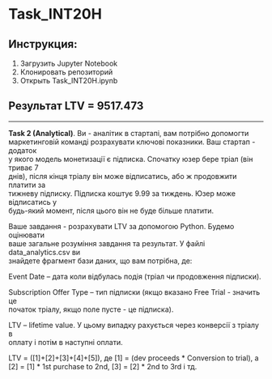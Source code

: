 # Task_INT20H

## Инструкция:

1. Загрузить Jupyter Notebook 
1. Клонировать репозиторий 
1. Открыть Task_INT20H.ipynb

## Результат LTV = 9517.473

----

**Task 2 (Analytical)**. Ви - аналітик в стартапі, вам потрібно допомогти <br>
маркетинговій команді розрахувати ключові показники. Ваш стартап - додаток<br>
у якого модель монетизації є підписка. Спочатку юзер бере тріал (він триває 7<br>
днів), після кінця тріалу він може відписатись, або ж продовжити платити за<br>
тижневу підписку. Підписка коштує 9.99 за тиждень. Юзер може відписатись у<br>
будь-який момент, після цього він не буде більше платити.<br>

Ваше завдання - розрахувати LTV за допомогою Python. Будемо оцінювати<br>
ваше загальне розуміння завдання та результат. У файлі data_analytics.csv ви<br>
знайдете фрагмент бази даних, що вам потрібна, де:<br>

Event Date – дата коли відбулась подія (тріал чи продовження підписки).<br>

Subscription Offer Type – тип підписки (якщо вказано Free Trial - значить це<br>
початок тріалу, якщо поле пусте - це підписка).<br>

LTV – lifetime value. У цьому випадку рахується через конверсії з тріалу в<br>
оплату і потім в наступні оплати. <br>

LTV = ([1]+[2]+[3]+[4]+[5]), де [1] = (dev proceeds * Conversion to trial), а [2] = [1] * 1st
purchase to 2nd, [3] = [2] * 2nd to 3rd і тд.<br>

